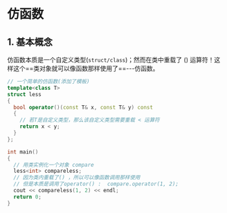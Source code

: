 # 仿函数

## 1. 基本概念

仿函数本质是一个自定义类型(`struct/class`)；然而在类中重载了 () 运算符！这样这个==类对象就可以像函数那样使用了==---仿函数。

```C++
// 一个简单的仿函数(添加了模板)
template<class T>
struct less
{
  bool operator()(const T& x, const T& y) const	
  {
    // 若T是自定义类型，那么该自定义类型需要重载 < 运算符
    return x < y;
  }
};

int main()
{
  // 用类实例化一个对象 compare
  less<int> compareless;
  // 因为类内重载了() ，所以可以像函数调用那样使用
  // 但是本质是调用了operator() :  compare.operator(1, 2);
  cout << compareless(1, 2) << endl;
  return 0;
}
```

